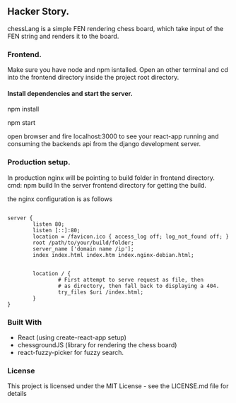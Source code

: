 ## Hacker Story.

chessLang is a simple FEN rendering chess board, which take input of the FEN string and renders it to the board. 


### Frontend.
Make sure you have node and npm isntalled.
Open an other terminal and cd into the frontend directory inside the project root directory.

#### Install dependencies and start the server.

npm install

npm start

open browser and fire localhost:3000 to see your react-app running and consuming the backends api from the django development server.

### Production setup.

In production nginx will be pointing to build folder in frontend directory.
cmd: npm build
In the server frontend directory for getting the build.

the nginx configuration is as follows
```

server {
        listen 80;
        listen [::]:80;
        location = /favicon.ico { access_log off; log_not_found off; }
        root /path/to/your/build/folder;
        server_name ['domain name /ip'];
        index index.html index.htm index.nginx-debian.html;


        location / {
                # First attempt to serve request as file, then
                # as directory, then fall back to displaying a 404.
                try_files $uri /index.html;
        }
}
```
### Built With

* React (using create-react-app setup)
* chessgroundJS (library for rendering the chess board)
* react-fuzzy-picker for fuzzy search.

### License
This project is licensed under the MIT License - see the LICENSE.md file for details


